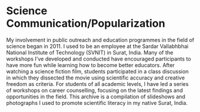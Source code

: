 # Science Communication/Popularization
My involvement in public outreach and education programmes in the field of science began in 2011. I used to be an employee at the Sardar Vallabhbhai National Institute of Technology (SVNIT) in Surat, India. Many of the workshops I've developed and conducted have encouraged participants to have more fun while learning how to become better educators. After watching a science fiction film, students participated in a class discussion in which they dissected the movie using scientific accuracy and creative freedom as criteria. For students of all academic levels, I have led a series of workshops on career counselling, focusing on the latest findings and opportunities in the field. This archive is a compilation of slideshows and photographs I used to promote scientific literacy in my native Surat, India.
